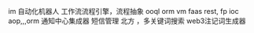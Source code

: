 


im
自动化机器人
工作流流程引擎，流程抽象
ooql orm
vm faas rest, fp ioc aop,,,orm
通知中心集成器
短信管理 北方 ，多关键词搜索
web3注记词生成器

